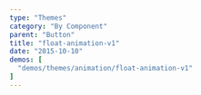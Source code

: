```yaml
---
type: "Themes"
category: "By Component"
parent: "Button"
title: "float-animation-v1"
date: "2015-10-10"
demos: [
  "demos/themes/animation/float-animation-v1"
]
---
```

